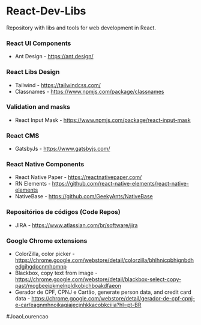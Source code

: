 # React-Dev-Libs
Repository with libs and tools for web development in React.

### React UI Components
- Ant Design - https://ant.design/

### React Libs Design
- Tailwind - https://tailwindcss.com/
- Classnames - https://www.npmjs.com/package/classnames

### Validation and masks
- React Input Mask - https://www.npmjs.com/package/react-input-mask

### React CMS
- GatsbyJs - https://www.gatsbyjs.com/

### React Native Components
- React Native Paper - https://reactnativepaper.com/
- RN Elements - https://github.com/react-native-elements/react-native-elements
- NativeBase - https://github.com/GeekyAnts/NativeBase

### Repositórios de códigos (Code Repos)
- JIRA - https://www.atlassian.com/br/software/jira

### Google Chrome extensions
- ColorZilla, color picker - https://chrome.google.com/webstore/detail/colorzilla/bhlhnicpbhignbdhedgjhgdocnmhomnp
- Blackbox, copy text from image - https://chrome.google.com/webstore/detail/blackbox-select-copy-past/mcgbeeipkmelnpldkobichboakdfaeon
- Gerador de CPF, CPNJ e Cartão, generate person data, and credit card data -  https://chrome.google.com/webstore/detail/gerador-de-cpf-cpnj-e-car/eagnmhnoikagiajecjnhkkacobkciiia?hl=pt-BR

#JoaoLourencao
